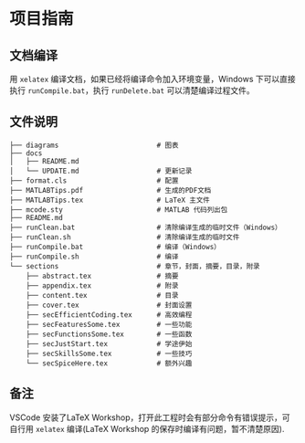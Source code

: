 # 项目指南

## 文档编译

用 `xelatex` 编译文档，如果已经将编译命令加入环境变量，Windows 下可以直接执行 `runCompile.bat`，执行 `runDelete.bat` 可以清楚编译过程文件。

## 文件说明

```text
├── diagrams                        # 图表
├── docs
│   ├── README.md
│   └── UPDATE.md                   # 更新记录
├── format.cls                      # 配置
├── MATLABTips.pdf                  # 生成的PDF文档
├── MATLABTips.tex                  # LaTeX 主文件
├── mcode.sty                       # MATLAB 代码列出包
├── README.md
├── runClean.bat                    # 清除编译生成的临时文件（Windows）
├── runClean.sh                     # 清除编译生成的临时文件
├── runCompile.bat                  # 编译（Windows）
├── runCompile.sh                   # 编译
└── sections                        # 章节，封面，摘要，目录，附录
    ├── abstract.tex                # 摘要
    ├── appendix.tex                # 附录
    ├── content.tex                 # 目录
    ├── cover.tex                   # 封面设置
    ├── secEfficientCoding.tex      # 高效编程
    ├── secFeaturesSome.tex         # 一些功能
    ├── secFunctionsSome.tex        # 一些函数
    ├── secJustStart.tex            # 学途伊始
    ├── secSkillsSome.tex           # 一些技巧
    └── secSpiceHere.tex            # 额外兴趣
```

## 备注

VSCode 安装了LaTeX Workshop，打开此工程时会有部分命令有错误提示，可自行用 `xelatex` 编译(LaTeX Workshop 的保存时编译有问题，暂不清楚原因).
